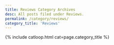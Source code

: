 ```yaml
---
title: Reviews Category Archives
desc: All posts filed under Reviews.
permalink: /category/reviews/
category_title: 'Reviews'
---
```

{% include catloop.html cat=page.category_title %}